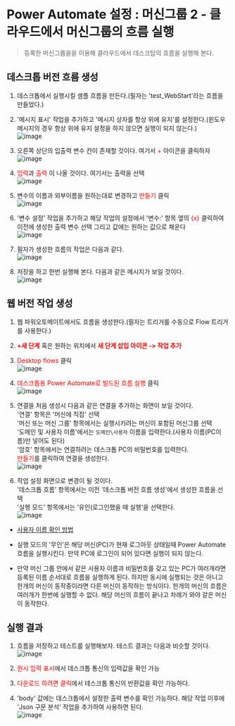 # Power Automate 설정 : 머신그룹 2 - 클라우드에서 머신그룹의 흐름 실행
> 등록한 머신그룹을을 이용해 클라우드에서 데스크탑의 흐름을 실행해 본다.

## 데스크톱 버전 흐름 생성
1. 데스크톱에서 실행시킬 샘플 흐름을 만든다.(필자는 'test_WebStart'라는 흐름을 만들었다.)

2. '메시지 표시' 작업을 추가하고 '메시지 상자를 항상 위에 유지'를 설정한다.(윈도우 메시지의 경우 항상 위에 유지 설정을 하지 않으면 실행이 되지 않는다.)<br>![image](https://user-images.githubusercontent.com/39551265/160233761-3039b13a-4214-4936-9067-179021292c4e.png)<br>

3.  오른쪽 상단의 입출력 변수 칸이 존재할 것이다. 여기서 <span style="color:red">+</span> 아이콘을 클릭하자<br>![image](https://user-images.githubusercontent.com/39551265/160233803-6378e13d-0445-48e4-a305-78704c6caade.png)<br>

4. <span style="color:red">입력</span>과 <span style="color:red">출력</span> 이 나올 것이다. 여기서는 출력을 선택<br>![image](https://user-images.githubusercontent.com/39551265/160233828-a12ccbc1-1eda-4fdc-b3d8-1c12fc01dfd1.png)<br>

5. 변수의 이름과 외부이름을 원하는대로 변경하고 <span style="color:red">만들기</span> 클릭<br>![image](https://user-images.githubusercontent.com/39551265/160233929-6ed73bfc-1e84-48e6-a728-f00967cf87aa.png)<br>

6. '변수 설정' 작업을 추가하고 해당 작업의 설정에서 '변수:' 항목 옆의 <span style="color:red">{x}</span> 클릭하여 이전에 생성한 출력 변수 선택 그리고 값에는 원하는 값으로 채운다<br>![image](https://user-images.githubusercontent.com/39551265/160234079-35783c70-e71a-416e-ad01-71e611bd6cff.png)<br>

7. 필자가 생성한 흐름의 작업은 다음과 같다.<br>![image](https://user-images.githubusercontent.com/39551265/160234182-5f6ef183-d646-447b-a978-4c09d30fac5f.png)<br>

8. 저장을 하고 한번 실행해 본다. 다음과 같은 메시지가 보일 것이다.<br>![image](https://user-images.githubusercontent.com/39551265/160234215-0d411c1b-d5b9-4445-82fc-4b3422b77e65.png)<br>

## 웹 버전 작업 생성

1. 웹 파워오토메이트에서도 흐름을 생성한다.(필자는 트리거를 수동으로 Flow 트리거를 사용한다.)

2. <span style="color:red">**+새 단계**</span> 혹은 원하는 위치에서 <span style="color:red">**새 단계 삽입 아이콘 -> 작업 추가**</span>

3. <span style="color:red">Desktop flows</span> 클릭<br>![image](https://user-images.githubusercontent.com/39551265/160234303-bde5be1b-48f1-4daa-b65b-8d468c7643f6.png)<br>

4. <span style="color:red">데스크톱용 Power Automate로 빌드된 흐름 실행</span> 클릭<br>![image](https://user-images.githubusercontent.com/39551265/160234348-8d51009f-72f6-4bf7-aa39-7606aa14fa97.png)<br>

5. 연결을 처음 생성시 다음과 같은 연결을 추가하는 화면이 보일 것이다. <br>'연결' 항목은 '머신에 직접' 선택<br>'머신 또는 머신 그룹' 항목에서는 실행시키려는 머신이 포함된 머신그룹 선택<br>'도메인 및 사용자 이름'에서는 `도메인\사용자` 이름을 입력한다.(사용자 이름(PC이름)만 넣어도 된다)<br>'암호' 항목에서는 연결하려는 데스크톱 PC의 비밀번호를 입력한다.<br><span style="color:red">만들기</span>를 클릭하여 연결을 생성한다. <br>![image](https://user-images.githubusercontent.com/39551265/164611836-d0e84e90-ba0f-4da6-abcb-97c16d261da9.png)<br>

6. 작업 설정 화면으로 변경이 될 것이다.<br>'데스크톱 흐름' 항목에서는 이전 '데스크톱 버전 흐름 생성'에서 생성한 흐름을 선택<br>'실행 모드' 항목에서는 '유인(로그인했을 때 실행'을 선택한다.<br>![image](https://user-images.githubusercontent.com/39551265/160234976-e4124e91-16a0-4df2-ad6c-9214ff2a5c98.png)<br>


* [사용자 이름 확인 방법](https://github.com/nanenchanga53/PowerPlatforms/blob/main/PowerAutomate%EC%A0%95%EB%A6%AC/%EC%9B%B9(%ED%81%B4%EB%9D%BC%EC%9A%B0%EB%93%9C)PA%EC%97%90%EC%84%9C%EB%8D%B0%EC%8A%A4%ED%81%AC%ED%86%B1PA%EC%97%90%EC%97%B0%EA%B2%B0-2.md)

* 실행 모드의 '무인'은 해당 머신(PC)가 현재 로그아웃 상태일때 Power Automate 흐름을 실행시킨다. 만약 PC에 로그인이 되어 있다면 실행이 되지 않는다.

* 만약 머신 그룹 안에서 같은 사용자 이름과 비밀번호를 갖고 있는 PC가 여러개라면 등록된 이름 순서대로 흐름을 실행하게 된다. 하지만 동시에 실행되는 것은 아니고 한개의 머신이 동작중이라면 다른 머신이 동작하는 방식이다. 한개의 머신의 흐름은 여러개가 한번에 실행할 수 없다. 해당 머신의 흐름이 끝나고 차례가 와야 같은 머신이 동작한다.


## 실행 결과

1. 흐름을 저장하고 테스트를 실행해보자. 테스트 결과는 다음과 비슷할 것이다.<br>![image](https://user-images.githubusercontent.com/39551265/160235130-4e3633e9-e555-404f-806a-bde1d0e0fbbb.png)<br>

2. <span style="color:red">원시 입력 표시</span>에서 데스크톱 통신의 입력값을 확인 가능

3. <span style="color:red">다운로드 하려면 클릭</span>에서 테스크톱 통신의 반환값을 확인 가능하다.

4. 'body' 값에는 데스크톱에서 설정한 출력 변수를 확인 가능하다. 해당 작업 이후에 'Json 구문 분석' 작업을 추가하여 사용하면 된다.<br>![image](https://user-images.githubusercontent.com/39551265/160235288-9f963a5b-f1d4-4dfa-94d6-ad1e7d471a46.png)<br>